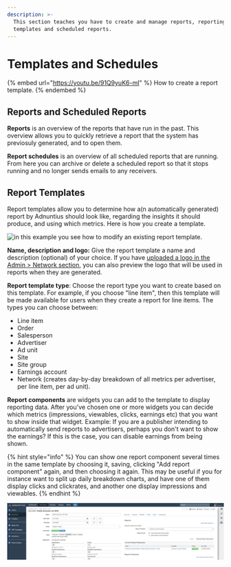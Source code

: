 ```yaml
---
description: >-
  This section teaches you have to create and manage reports, reporting
  templates and scheduled reports.
---
```


# Templates and Schedules

{% embed url="https://youtu.be/91Q9yuK6-mI" %}
How to create a report template.&#x20;
{% endembed %}

## **Reports and Scheduled Reports**

**Reports** is an overview of the reports that have run in the past. This overview allows you to quickly retrieve a report that the system has previosuly generated, and to open them.&#x20;

**Report schedules** is an overview of all scheduled reports that are running. From here you can archive or delete a scheduled report so that it stops running and no longer sends emails to any receivers.&#x20;

## **Report Templates**

Report templates allow you to determine how a(n automatically generated) report by Adnuntius should look like, regarding the insights it should produce, and using which metrics. Here is how you create a template.

![in this example you see how to modify an existing report template.](../../../.gitbook/assets/202003-report-templates.gif)

**Name, description and logo:** Give the report template a name and description (optional) of your choice. If you have [uploaded a logo in the Admin > Network section](../admin/network.md), you can also preview the logo that will be used in reports when they are generated.&#x20;

**Report template type**: Choose the report type you want to create based on this template. For example, if you choose "line item", then this template will be made available for users when they create a report for line items. The types you can choose between:&#x20;

* Line item
* Order
* Salesperson
* Advertiser
* Ad unit
* Site
* Site group
* Earnings account
* Network (creates day-by-day breakdown of all metrics per advertiser, per line item, per ad unit).

**Report components** are widgets you can add to the template to display reporting data. After you've chosen one or more widgets you can decide which metrics (impressions, viewables, clicks, earnings etc) that you want to show inside that widget. Example: If you are a publisher intending to automatically send reports to advertisers, perhaps you don't want to show the earnings? If this is the case, you can disable earnings from being shown.

{% hint style="info" %}
You can show one report component several times in the same template by choosing it, saving, clicking "Add report component" again, and then choosing it again. This may be useful if you for instance want to split up daily breakdown charts, and have one of them display clicks and clickrates, and another one display impressions and viewables.&#x20;
{% endhint %}

![Once a template is created you can generate a (scheduled) report from for instance a line item.](../../../.gitbook/assets/202003-report-template-line-item-example.png)
